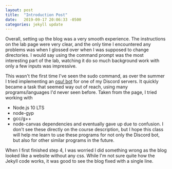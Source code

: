 ```yaml
---
layout: post
title:  "Introduction Post"
date:   2019-09-17 20:06:33 -0500
categories: jekyll update
---
```

Overall, setting up the blog was a very smooth experience. The instructions on the lab page were very clear, and the only time I encountered any problems was when I glossed over when I was supposed to change directories. I would say using the command prompt was the most interesting part of the lab, watching it do so much background work with only a few inputs was impressive.

This wasn't the first time I've seen the sudo command, as over the summer I tried implementing an [osu! bot][osu-bot] for one of my Discord servers. It quickly became a task that seemed way out of reach, using many programs/languages I'd never seen before. Taken from the page, I tried working with
+ Node.js 10 LTS
+ node-gyp
+ gcc/g++
+ node-canvas dependencies
and eventually gave up due to confusion. I don't see these directly on the course description, but I hope this class will help me learn to use these programs for not only the Discord bot, but also for other similar programs in the future.

When I first finished step 4, I was worried I did something wrong as the blog looked like a website without any css. While I'm not sure quite how the Jekyll code works, it was good to see the blog fixed with a single line.

[jekyll-gh]:   https://github.com/jekyll/jekyll
[osu-bot]: https://github.com/LeaPhant/flowabot
